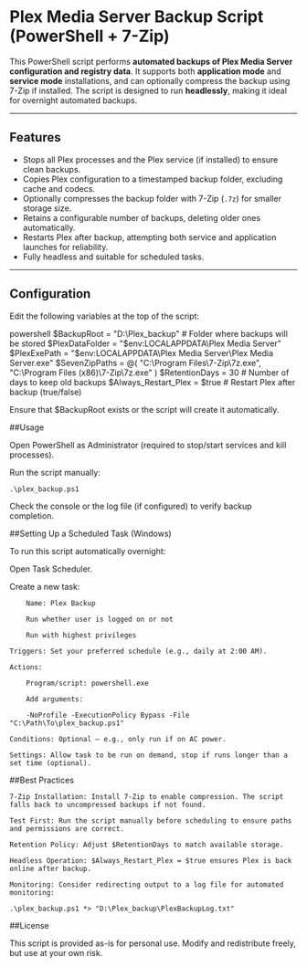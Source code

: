 # Plex Media Server Backup Script (PowerShell + 7-Zip)

This PowerShell script performs **automated backups of Plex Media Server configuration and registry data**. It supports both **application mode** and **service mode** installations, and can optionally compress the backup using 7-Zip if installed. The script is designed to run **headlessly**, making it ideal for overnight automated backups.

---

## Features

- Stops all Plex processes and the Plex service (if installed) to ensure clean backups.
- Copies Plex configuration to a timestamped backup folder, excluding cache and codecs.
- Optionally compresses the backup folder with 7-Zip (`.7z`) for smaller storage size.
- Retains a configurable number of backups, deleting older ones automatically.
- Restarts Plex after backup, attempting both service and application launches for reliability.
- Fully headless and suitable for scheduled tasks.

---

## Configuration

Edit the following variables at the top of the script:

powershell
    $BackupRoot = "D:\Plex_backup"        # Folder where backups will be stored
    $PlexDataFolder = "$env:LOCALAPPDATA\Plex Media Server"
    $PlexExePath = "$env:LOCALAPPDATA\Plex Media Server\Plex Media Server.exe"
    $SevenZipPaths = @(
    "C:\Program Files\7-Zip\7z.exe",
    "C:\Program Files (x86)\7-Zip\7z.exe"
    )
    $RetentionDays = 30                    # Number of days to keep old backups
    $Always_Restart_Plex = $true           # Restart Plex after backup (true/false)

Ensure that $BackupRoot exists or the script will create it automatically.


##Usage

Open PowerShell as Administrator (required to stop/start services and kill processes).

Run the script manually:

    .\plex_backup.ps1

 Check the console or the log file (if configured) to verify backup completion.

##Setting Up a Scheduled Task (Windows)

To run this script automatically overnight:

 Open Task Scheduler.

Create a new task:

        Name: Plex Backup

        Run whether user is logged on or not

        Run with highest privileges

    Triggers: Set your preferred schedule (e.g., daily at 2:00 AM).

    Actions:

        Program/script: powershell.exe

        Add arguments:

        -NoProfile -ExecutionPolicy Bypass -File "C:\Path\To\plex_backup.ps1"

    Conditions: Optional – e.g., only run if on AC power.

    Settings: Allow task to be run on demand, stop if runs longer than a set time (optional).

##Best Practices

    7-Zip Installation: Install 7-Zip to enable compression. The script falls back to uncompressed backups if not found.

    Test First: Run the script manually before scheduling to ensure paths and permissions are correct.

    Retention Policy: Adjust $RetentionDays to match available storage.

    Headless Operation: $Always_Restart_Plex = $true ensures Plex is back online after backup.

    Monitoring: Consider redirecting output to a log file for automated monitoring:

    .\plex_backup.ps1 *> "D:\Plex_backup\PlexBackupLog.txt"

##License

This script is provided as-is for personal use. Modify and redistribute freely, but use at your own risk.
